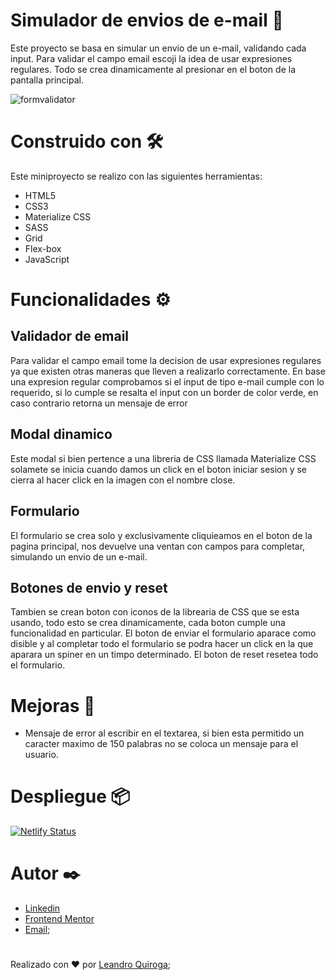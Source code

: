 # Simulador de envios de e-mail 📧
Este proyecto se basa en simular un envio de un e-mail, validando cada input. Para validar el campo email escoji la idea de usar expresiones regulares. Todo se crea dinamicamente al presionar en el boton de la pantalla principal. 

![formvalidator](https://user-images.githubusercontent.com/80013958/128584783-23a312ef-2548-4044-8aaa-226c1406eb5e.gif)

# Construido con 🛠️
Este miniproyecto se realizo con las siguientes herramientas:

- HTML5
- CSS3
- Materialize CSS
- SASS
- Grid
- Flex-box
- JavaScript

# Funcionalidades ⚙️

## Validador de email
   Para validar el campo email tome la decision de usar expresiones regulares ya que existen otras maneras que lleven a realizarlo correctamente. En base una expresion regular comprobamos si el input de tipo e-mail cumple con lo requerido, si lo cumple se resalta el input con un border de color verde, en caso contrario retorna un mensaje de error

## Modal dinamico
   Este modal si bien pertence a una libreria de CSS llamada Materialize CSS solamete se inicia cuando damos un click en el boton iniciar sesion y se cierra al hacer click en la imagen con el nombre close. 

## Formulario
   El formulario se crea solo y exclusivamente cliquieamos en el boton de la pagina principal, nos devuelve una ventan con campos para completar, simulando un envio de un e-mail.

## Botones de envio y reset
   Tambien se crean boton con iconos de la librearia de CSS que se esta usando, todo esto se crea dinamicamente, cada boton cumple una funcionalidad en particular. El boton de enviar el formulario aparace como disible y al completar todo el formulario se podra hacer un click en la que aparara un spiner en un timpo determinado. El boton de reset resetea todo el formulario. 

# Mejoras 🚀
- Mensaje de error al escribir en el textarea, si bien esta permitido un caracter maximo de 150 palabras no se coloca un mensaje para el usuario. 

# Despliegue 📦
[![Netlify Status](https://api.netlify.com/api/v1/badges/4ab0aaee-2b73-4627-80a5-490645aeaf08/deploy-status)](https://dreamy-banach-fee2df.netlify.app/src/)
# Autor ✒️

- [Linkedin](https://www.linkedin.com/in/leanquiroga95/)
- [Frontend Mentor](https://www.frontendmentor.io/profile/leandroquiroga)
- [Email](mailto:leandroquiroga9514@gmail.com);

# 
Realizado con ❤️ por [Leandro Quiroga](https://github.com/leandroquiroga);
